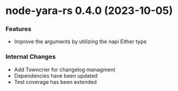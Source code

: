 # node-yara-rs 0.4.0 (2023-10-05)

### Features

- Improve the arguments by utilizing the napi Either type

### Internal Changes

- Add Towncrier for changelog managment
- Dependencies have been updated
- Test coverage has been extended
